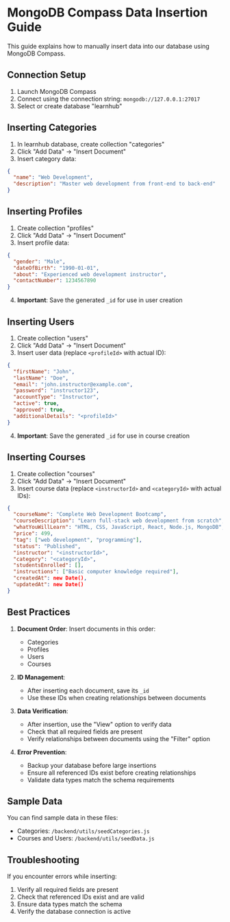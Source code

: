# MongoDB Compass Data Insertion Guide

This guide explains how to manually insert data into our database using MongoDB Compass.

## Connection Setup

1. Launch MongoDB Compass
2. Connect using the connection string: `mongodb://127.0.0.1:27017`
3. Select or create database "learnhub"

## Inserting Categories

1. In learnhub database, create collection "categories"
2. Click "Add Data" → "Insert Document"
3. Insert category data:
```json
{
  "name": "Web Development",
  "description": "Master web development from front-end to back-end"
}
```

## Inserting Profiles

1. Create collection "profiles"
2. Click "Add Data" → "Insert Document"
3. Insert profile data:
```json
{
  "gender": "Male",
  "dateOfBirth": "1990-01-01",
  "about": "Experienced web development instructor",
  "contactNumber": 1234567890
}
```
4. **Important**: Save the generated `_id` for use in user creation

## Inserting Users

1. Create collection "users"
2. Click "Add Data" → "Insert Document"
3. Insert user data (replace `<profileId>` with actual ID):
```json
{
  "firstName": "John",
  "lastName": "Doe",
  "email": "john.instructor@example.com",
  "password": "instructor123",
  "accountType": "Instructor",
  "active": true,
  "approved": true,
  "additionalDetails": "<profileId>"
}
```
4. **Important**: Save the generated `_id` for use in course creation

## Inserting Courses

1. Create collection "courses"
2. Click "Add Data" → "Insert Document"
3. Insert course data (replace `<instructorId>` and `<categoryId>` with actual IDs):
```json
{
  "courseName": "Complete Web Development Bootcamp",
  "courseDescription": "Learn full-stack web development from scratch",
  "whatYouWillLearn": "HTML, CSS, JavaScript, React, Node.js, MongoDB",
  "price": 499,
  "tag": ["web development", "programming"],
  "status": "Published",
  "instructor": "<instructorId>",
  "category": "<categoryId>",
  "studentsEnrolled": [],
  "instructions": ["Basic computer knowledge required"],
  "createdAt": new Date(),
  "updatedAt": new Date()
}
```

## Best Practices

1. **Document Order**: Insert documents in this order:
   - Categories
   - Profiles
   - Users
   - Courses

2. **ID Management**:
   - After inserting each document, save its `_id`
   - Use these IDs when creating relationships between documents

3. **Data Verification**:
   - After insertion, use the "View" option to verify data
   - Check that all required fields are present
   - Verify relationships between documents using the "Filter" option

4. **Error Prevention**:
   - Backup your database before large insertions
   - Ensure all referenced IDs exist before creating relationships
   - Validate data types match the schema requirements

## Sample Data

You can find sample data in these files:
- Categories: `/backend/utils/seedCategories.js`
- Courses and Users: `/backend/utils/seedData.js`

## Troubleshooting

If you encounter errors while inserting:
1. Verify all required fields are present
2. Check that referenced IDs exist and are valid
3. Ensure data types match the schema
4. Verify the database connection is active
